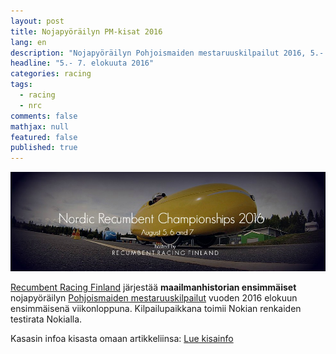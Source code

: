 ```yaml
---
layout: post
title: Nojapyöräilyn PM-kisat 2016
lang: en
description: "Nojapyöräilyn Pohjoismaiden mestaruuskilpailut 2016, 5.- 7. elokuuta"
headline: "5.- 7. elokuuta 2016"
categories: racing
tags: 
  - racing
  - nrc
comments: false
mathjax: null
featured: false
published: true
---
```



[![Race banner](/images/NRC2016-front.jpg)](http://rrfi.fi/nrc16)

[Recumbent Racing Finland](http://rrfi.fi) järjestää **maailmanhistorian ensimmäiset** 
nojapyöräilyn [Pohjoismaiden mestaruuskilpailut](http://rrfi.fi/nrc16) 
vuoden 2016 elokuun ensimmäisenä viikonloppuna. Kilpailupaikkana toimii
Nokian renkaiden testirata Nokialla.

Kasasin infoa kisasta omaan artikkeliinsa: [Lue kisainfo](/fi/nrc2016)